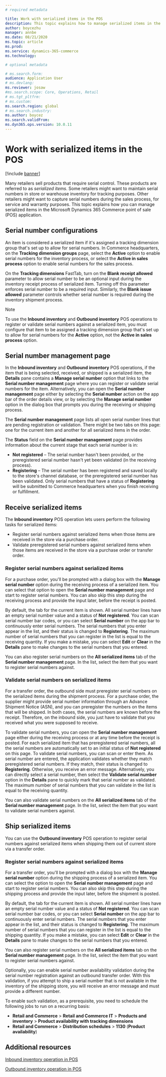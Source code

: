 ```yaml
---
# required metadata

title: Work with serialized items in the POS
description: This topic explains how to manage serialized items in the point of sale (POS) application.
author: boycezhu
manager: annbe
ms.date: 08/21/2020
ms.topic: article
ms.prod:
ms.service: dynamics-365-commerce
ms.technology: 

# optional metadata

# ms.search.form:
audience: Application User
# ms.devlang: 
ms.reviewer: josaw
#ms.search.scope: Core, Operations, Retail
# ms.tgt_pltfrm: 
# ms.custom:
ms.search.region: global
# ms.search.industry:
ms.author: boycez
ms.search.validFrom:
ms.dyn365.ops.version: 10.0.11
---
```


# Work with serialized items in the POS

[!include [banner](includes/banner.md)]

Many retailers sell products that require serial control. These products are referred to as *serialized items*. Some retailers might want to maintain serial numbers in store or warehouse inventory for tracking purposes. Other retailers might want to capture serial numbers during the sales process, for service and warranty purposes. This topic explains how you can manage serialized items in the Microsoft Dynamics 365 Commerce point of sale (POS) application.

## Serial number configurations

An item is considered a serialized item if it's assigned a tracking dimension group that's set up to allow for serial numbers. In Commerce headquarters, on the **Tracking dimension groups** page, select the **Active** option to enable serial numbers for the inventory process, or select the **Active in sales process** option to enable serial numbers for the sales process.

On the **Tracking dimensions** FastTab, turn on the **Blank receipt allowed** parameter to allow serial number to be an optional input during the inventory receipt process of serialized item. Turning off this parameter enforces serial number to be a required input. Similarly, the **Blank issue allowed** parameter controls whether serial number is required during the inventory shipment process.

> [!NOTE]
> To use the **Inbound inventory** and **Outbound inventory** POS operations to register or validate serial numbers against a serialized item, you must configure that item to be assigned a tracking dimension group that's set up to allow for serial numbers for the **Active** option, not the **Active in sales process** option.

## Serial number management page

In the **Inbound inventory** and **Outbound inventory** POS operations, if the item that is being selected, received, or shipped is a serialized item, the **Details** pane contains a **Manage serial number** option that links to the **Serial number management** page where you can register or validate serial numbers for the item. Alternatively, you can open the **Serial number management** page either by selecting the **Serial number** action on the app bar of the order details view, or by selecting the **Manage serial number** option in the dialog box that prompts you during the receiving or shipping process. 

The **Serial number management** page lists all open serial number lines that are pending registration or validation. There might be two tabs on this page: one for the current item and another for all serialized items in the order.

The **Status** field on the **Serial number management** page provides information about the current stage that each serial number is in:

- **Not registered** – The serial number hasn't been provided, or the preregistered serial number hasn't yet been validated (in the receiving process).
- **Registering** – The serial number has been registered and saved locally to the store's channel database, or the preregistered serial number has been validated. Only serial numbers that have a status of **Registering** will be submitted to Commerce headquarters when you finish receiving or fulfillment.

## Receive serialized items

The **Inbound inventory** POS operation lets users perform the following tasks for serialized items:

- Register serial numbers against serialized items when those items are received in the store via a purchase order.
- Validate preregistered serial numbers against serialized items when those items are received in the store via a purchase order or transfer order.

### Register serial numbers against serialized items

For a purchase order, you'll be prompted with a dialog box with the **Manage serial number** option during the receiving process of a serialized item. You can select that option to open the **Serial number management** page and start to register serial numbers. You can also skip this step during the receiving process and provide the input later, before the receipt is posted.

By default, the tab for the current item is shown. All serial number lines have an empty serial number value and a status of **Not registered**. You can scan serial number bar codes, or you can select **Serial number** on the app bar to continuously enter serial numbers. The serial numbers that you enter appear in the list, and their status is changed to **Registering**. The maximum number of serial numbers that you can register in the list is equal to the receiving quantity. If you make a mistake, you can select **Edit** or **Clear** in the **Details** pane to make changes to the serial numbers that you entered.

You can also register serial numbers on the **All serialized items** tab of the **Serial number management** page. In the list, select the item that you want to register serial numbers against.

### Validate serial numbers on serialized items

For a transfer order, the outbound side must preregister serial numbers on the serialized items during the shipment process. For a purchase order, the supplier might provide serial number information through an Advance Shipment Notice (ASN), and you can preregister the numbers on the items that will be shipped. In both cases, the serial numbers are known before the receipt. Therefore, on the inbound side, you just have to validate that you received what you were supposed to receive.

To validate serial numbers, you can open the **Serial number management** page either during the receiving process or at any time before the receipt is posted. For each serialized item that has preregistered serial numbers, all the serial numbers are automatically set to an initial status of **Not registered** on this page. To validate serial numbers, you can scan or enter them. As serial number are entered, the application validates whether they match preregistered serial numbers. If they match, their status is changed to **Registering**. Otherwise, you receive an error message. Alternatively, you can directly select a serial number, then select the **Validate serial number** option in the **Details** pane to quickly mark that serial number as validated. The maximum number of serial numbers that you can validate in the list is equal to the receiving quantity.

You can also validate serial numbers on the **All serialized items** tab of the **Serial number management** page. In the list, select the item that you want to validate serial numbers against.

## Ship serialized items

You can use the **Outbound inventory** POS operation to register serial numbers against serialized items when shipping them out of current store via a transfer order.

### Register serial numbers against serialized items

For a transfer order, you'll be prompted with a dialog box with the **Manage serial number** option during the shipping process of a serialized item. You can select the option to open the **Serial number management** page and start to register serial numbers. You can also skip this step during the shipping process and provide the input later, before the shipment is posted.

By default, the tab for the current item is shown. All serial number lines have an empty serial number value and a status of **Not registered**. You can scan serial number bar codes, or you can select **Serial number** on the app bar to continuously enter serial numbers. The serial numbers that you enter appear in the list, and their status is changed to **Registering**. The maximum number of serial numbers that you can register in the list is equal to the shipping quantity. If you make a mistake, you can select **Edit** or **Clear** in the **Details** pane to make changes to the serial numbers that you entered.

You can also register serial numbers on the **All serialized items** tab on the **Serial number management** page. In the list, select the item that you want to register serial numbers against.

Optionally, you can enable serial number availability validation during the serial number registration against an outbound transfer order. With this validation, if you attempt to ship a serial number that is not available in the inventory of the shipping store, you will receive an error message and must provide a different number.

To enable such validation, as a prerequisite, you need to schedule the following jobs to run on a recurring basis:

- **Retail and Commerce** > **Retail and Commerce IT** > **Products and inventory** > **Product availability with tracking dimensions**
- **Retail and Commerce** > **Distribution schedules** > **1130** (**Product availability**)

## Additional resources

[Inbound inventory operation in POS](https://docs.microsoft.com/dynamics365/commerce/pos-inbound-inventory-operation)

[Outbound inventory operation in POS](https://docs.microsoft.com/dynamics365/commerce/pos-outbound-inventory-operation)
